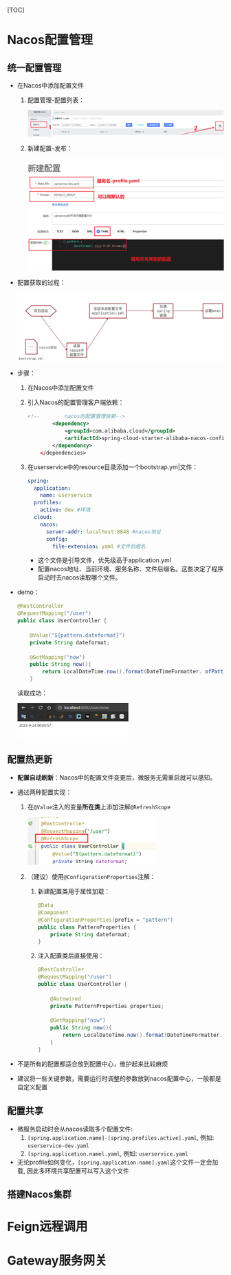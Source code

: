[TOC]

# Nacos配置管理

## 统一配置管理

- 在Nacos中添加配置文件

  1. 配置管理-配置列表：

     ![image-20220923223647837](Untitled.assets/image-20220923223647837.png)

  2. 新建配置-发布：

     ![image-20220923223502562](Untitled.assets/image-20220923223502562.png)

- 配置获取的过程：

  ![image-20220923234728149](Untitled.assets/image-20220923234728149.png)

- 步骤：

  1. 在Nacos中添加配置文件

  2. 引入Nacos的配置管理客户端依赖：

     ```xml
     <!--        nacos的配置管理依赖-->
             <dependency>
                 <groupId>com.alibaba.cloud</groupId>
                 <artifactId>spring-cloud-starter-alibaba-nacos-config</artifactId>
             </dependency>
         </dependencies>
     ```

  3. 在userservice中的resource目录添加一个bootstrap.ym|文件：

     ```yml
     spring:
       application:
         name: userservice
       profiles:
         active: dev #环境
       cloud:
         nacos:
           server-addr: localhost:8848 #nacos地址
           config:
             file-extension: yaml #文件后缀名
     ```

     - 这个文件是引导文件，优先级高于application.yml
     - 配置nacos地址、当前环境、服务名称、文件后缀名。这些决定了程序
       启动时去nacos读取哪个文件。

- demo：

  ```java
  @RestController
  @RequestMapping("/user")
  public class UserController {
  
      @Value("${pattern.dateformat}")
      private String dateformat;
  
      @GetMapping("now")
      public String now(){
          return LocalDateTime.now().format(DateTimeFormatter. ofPattern(dateformat));
      }
  ```

  读取成功：

  <img src="Untitled.assets/image-20220924000912247.png" alt="image-20220924000912247" style="zoom:50%;" />

## 配置热更新

- **配置自动刷新**：Nacos中的配置文件变更后，微服务无需重启就可以感知。

- 通过两种配置实现：

  1. 在`@Value`注入的变量**所在类**上添加注解`@RefreshScope`

     <img src="Untitled.assets/image-20220924001251324.png" alt="image-20220924001251324" style="zoom: 67%;" />

  2. （建议）使用`@ConfigurationProperties`注解：

     1. 新建配置类用于属性加载：

        ```java
        @Data
        @Component
        @ConfigurationProperties(prefix = "pattern")
        public class PatternProperties {
            private String dateformat;
        }
        ```

     2. 注入配置类后直接使用：

        ```java
        @RestController
        @RequestMapping("/user")
        public class UserController {
            
            @Autowired
            private PatternProperties properties;
        
            @GetMapping("now")
            public String now(){
                return LocalDateTime.now().format(DateTimeFormatter. ofPattern(properties.getDateformat()));
            }
        }
        ```

- 不是所有的配置都适合放到配置中心，维护起来比较麻烦

- 建议将一些关键参数，需要运行时调整的参数放到nacos配置中心，一般都是自定义配置

## 配置共享

- 微服务启动时会从nacos读取多个配置文件:
  1. `[spring.application.name]-[spring.profiles.active].yaml`, 例如: `userservice-dev.yaml`
  2. `[spring.application.namel.yaml`, 例如: `userservice.yaml`
- 无论profile如何变化，`[spring.application.name].yaml`这个文件一定会加载, 因此多环境共享配置可以写入这个文件

## 搭建Nacos集群

# Feign远程调用

# Gateway服务网关